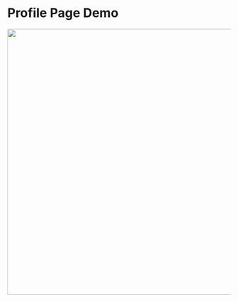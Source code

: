 # Profile Page Demo
<img src ="https://github.com/RonghuanYou/demoImages/blob/master/profilePageDemo.png" width=1100px height = 600px>
